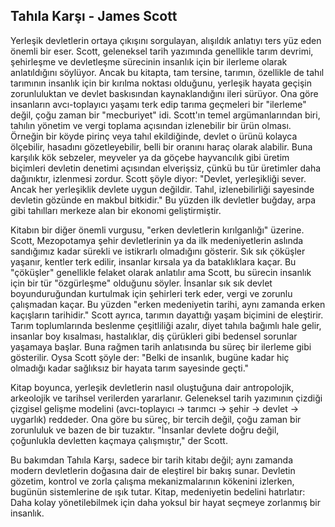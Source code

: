 ## Tahıla Karşı - James Scott

Yerleşik devletlerin ortaya çıkışını sorgulayan, alışıldık anlatıyı ters yüz eden önemli bir eser. Scott, geleneksel tarih yazımında genellikle tarım devrimi, şehirleşme ve devletleşme sürecinin insanlık için bir ilerleme olarak anlatıldığını söylüyor. Ancak bu kitapta, tam tersine, tarımın, özellikle de tahıl tarımının insanlık için bir kırılma noktası olduğunu, yerleşik hayata geçişin zorunluluktan ve devlet baskısından kaynaklandığını ileri sürüyor. Ona göre insanların avcı-toplayıcı yaşamı terk edip tarıma geçmeleri bir "ilerleme" değil, çoğu zaman bir "mecburiyet" idi. Scott'ın temel argümanlarından biri, tahılın yönetim ve vergi toplama açısından izlenebilir bir ürün olması. Örneğin bir köyde pirinç veya tahıl ekildiğinde, devlet o ürünü kolayca ölçebilir, hasadını gözetleyebilir, belli bir oranını haraç olarak alabilir. Buna karşılık kök sebzeler, meyveler ya da göçebe hayvancılık gibi üretim biçimleri devletin denetimi açısından elverişsiz, çünkü bu tür üretimler daha dağınıktır, izlenmesi zordur. Scott şöyle diyor: "Devlet, yerleşikliği sever. Ancak her yerleşiklik devlete uygun değildir. Tahıl, izlenebilirliği sayesinde devletin gözünde en makbul bitkidir." Bu yüzden ilk devletler buğday, arpa gibi tahılları merkeze alan bir ekonomi geliştirmiştir.

Kitabın bir diğer önemli vurgusu, "erken devletlerin kırılganlığı" üzerine. Scott, Mezopotamya şehir devletlerinin ya da ilk medeniyetlerin aslında sandığımız kadar sürekli ve istikrarlı olmadığını gösterir. Sık sık çöküşler yaşanır, kentler terk edilir, insanlar kırsala ya da bataklıklara kaçar. Bu "çöküşler" genellikle felaket olarak anlatılır ama Scott, bu sürecin insanlık için bir tür "özgürleşme" olduğunu söyler. İnsanlar sık sık devlet boyunduruğundan kurtulmak için şehirleri terk eder, vergi ve zorunlu çalışmadan kaçar. Bu yüzden "erken medeniyetin tarihi, aynı zamanda erken kaçışların tarihidir." Scott ayrıca, tarımın dayattığı yaşam biçimini de eleştirir. Tarım toplumlarında beslenme çeşitliliği azalır, diyet tahıla bağımlı hale gelir, insanlar boy kısalması, hastalıklar, diş çürükleri gibi bedensel sorunlar yaşamaya başlar. Buna rağmen tarih anlatısında bu süreç bir ilerleme gibi gösterilir. Oysa Scott şöyle der: "Belki de insanlık, bugüne kadar hiç olmadığı kadar sağlıksız bir hayata tarım sayesinde geçti."

Kitap boyunca, yerleşik devletlerin nasıl oluştuğuna dair antropolojik, arkeolojik ve tarihsel verilerden yararlanır. Geleneksel tarih yazımının çizdiği çizgisel gelişme modelini (avcı-toplayıcı → tarımcı → şehir → devlet → uygarlık) reddeder. Ona göre bu süreç, bir tercih değil, çoğu zaman bir zorunluluk ve bazen de bir tuzaktır. "İnsanlar devlete doğru değil, çoğunlukla devletten kaçmaya çalışmıştır," der Scott.

Bu bakımdan Tahıla Karşı, sadece bir tarih kitabı değil; aynı zamanda modern devletlerin doğasına dair de eleştirel bir bakış sunar. Devletin gözetim, kontrol ve zorla çalışma mekanizmalarının kökenini izlerken, bugünün sistemlerine de ışık tutar. Kitap, medeniyetin bedelini hatırlatır: Daha kolay yönetilebilmek için daha yoksul bir hayat seçmeye zorlanmış bir insanlık.
















